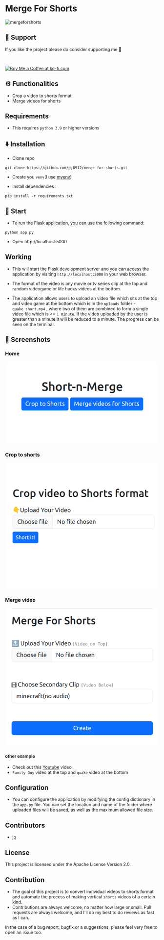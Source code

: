 # Merge For Shorts

![mergeforshorts](https://github.com/user-attachments/assets/f2cdc6cb-3151-49e0-83d4-ca72e91a56b6)



## 🤝 Support
If you like the project please do consider supporting me 🙏 

<br>

<a href='https://ko-fi.com/S6S3UJ4NY' target='_blank'><img height='36' style='border:0px;height:36px;' src='https://storage.ko-fi.com/cdn/kofi2.png?v=3' border='0' alt='Buy Me a Coffee at ko-fi.com' /></a>




## ⚙️ Functionalities
- Crop a video to shorts format
- Merge videos for shorts


<!-- > Sepcial thanks to reddit user [u/ximo23](https://www.reddit.com/user/ximo23). -->


## Requirements
- This requires `python 3.9` or higher versions

## ⬇️ Installation

 - Clone repo 
 ```
 git clone https://github.com/pj8912/merge-for-shorts.git
 ```
 - Create you `venv`(I use [myenv](https://github.com/pj8912/myenv))

 - Install  dependencies :  
 ```
 pip install -r requirements.txt
 ```

## 🏃 Start 

- To run the Flask application, you can use the following command:
```
python app.py 
```
- Open http://localhost:5000

## Working
- This will start the Flask development server and you can access the application by visiting `http://localhost:5000` in your web browser.

- The format of the video is any movie or tv series clip at the top and random videogame or life hacks videos at the bottom.

- The application allows users to upload an video file which sits at the top and video game at the bottom which is in the `uploads` folder - `quake_short.mp4` , where two of them are combined to form a single video file which is <= `1 minute`. If the video uploaded by the user is greater than a minute it will be reduced to a minute. The progress can be seen on the terminal.  


## 📸 Screenshots

### Home
![Home](image-1.png)

### Crop to shorts
![Alt text](image-2.png)

### Merge video

![merge-page](image-3.png)

#### other  example
- Check out this [Youtube](https://www.youtube.com/shorts/vQst9hvQXKI) video
- `Family Guy` video at the top and `quake` video at the bottom


## Configuration

- You can configure the application by modifying the config dictionary in the `app.py` file. You can set the location and name of the folder where uploaded files will be saved, as well as the maximum allowed file size.

## Contributors

- [jp](https://github.com/pj8912)

## License
This project is licensed under the Apache License Version 2.0.

## Contribution

 - The goal of this project is to convert individual videos to shorts format and automate the process of making vertical `shorts` videos of a certain kind. 
 - Contributions are always welcome, no matter how large or small. Pull requests are always welcome, and I'll do my best to do reviews as fast as I can. 

In the case of a bug report, bugfix or a suggestions, please feel very free to open an issue too.

